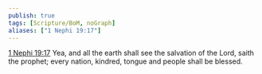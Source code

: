 ```yaml
---
publish: true
tags: [Scripture/BoM, noGraph]
aliases: ["1 Nephi 19:17"]
---
```

[1 Nephi 19:17](https://churchofjesuschrist.org/study/scriptures/bofm/1-ne/19?lang=eng&id=p17#p17) Yea, and all the earth shall see the salvation of the Lord, saith the prophet; every nation, kindred, tongue and people shall be blessed.

